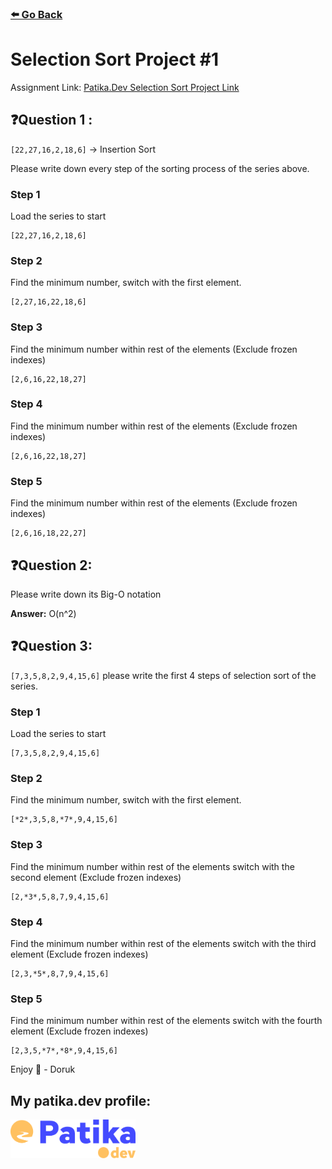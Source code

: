 ### [⬅️ Go Back](../../README.md)

# Selection Sort Project #1

Assignment Link: [Patika.Dev Selection Sort Project Link](https://app.patika.dev/courses/veri-yapilari-ve-algoritmalar/insertion-sort-proje)

## ❓Question 1 :

`[22,27,16,2,18,6]` -> Insertion Sort

Please write down every step of the sorting process of the series above.

### Step 1

Load the series to start

```
[22,27,16,2,18,6]
```

### Step 2

Find the minimum number, switch with the first element.

```
[2,27,16,22,18,6]
```

### Step 3

Find the minimum number within rest of the elements (Exclude frozen indexes)

```
[2,6,16,22,18,27]
```

### Step 4

Find the minimum number within rest of the elements (Exclude frozen indexes)

```
[2,6,16,22,18,27]
```

### Step 5

Find the minimum number within rest of the elements (Exclude frozen indexes)

```
[2,6,16,18,22,27]
```

## ❓Question 2:

Please write down its Big-O notation

**Answer:** O(n^2)

## ❓Question 3:

`[7,3,5,8,2,9,4,15,6]` please write the first 4 steps of selection sort of the series.

### Step 1

Load the series to start

```
[7,3,5,8,2,9,4,15,6]
```

### Step 2

Find the minimum number, switch with the first element.

```
[*2*,3,5,8,*7*,9,4,15,6]
```

### Step 3

Find the minimum number within rest of the elements switch with the second element (Exclude frozen indexes)

```
[2,*3*,5,8,7,9,4,15,6]
```

### Step 4

Find the minimum number within rest of the elements switch with the third element (Exclude frozen indexes)

```
[2,3,*5*,8,7,9,4,15,6]
```

### Step 5

Find the minimum number within rest of the elements switch with the fourth element (Exclude frozen indexes)

```
[2,3,5,*7*,*8*,9,4,15,6]
```

Enjoy 🚀 - Doruk

## My patika.dev profile:

<a href="https://app.patika.dev/kaolin"><img src="../../assets/newPatikaLogo.svg" width=200/></a>
